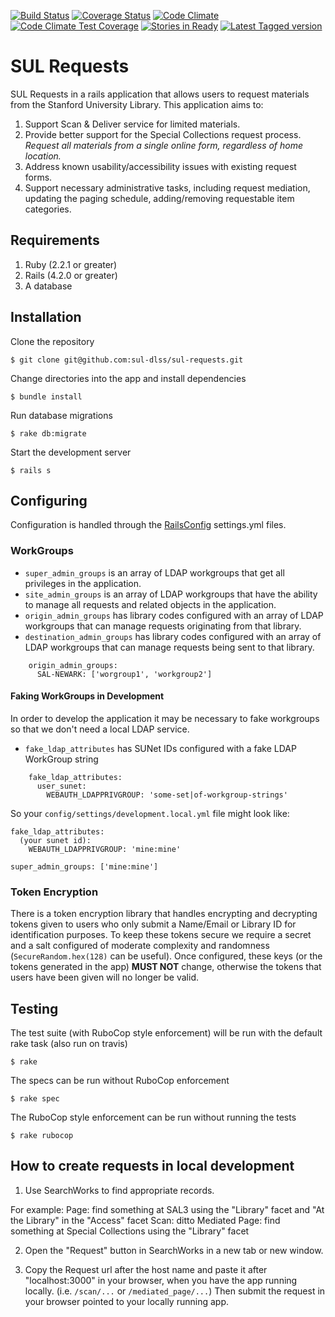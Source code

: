 [![Build Status](https://travis-ci.org/sul-dlss/sul-requests.svg?branch=master)](https://travis-ci.org/sul-dlss/sul-requests)
[![Coverage Status](https://coveralls.io/repos/sul-dlss/sul-requests/badge.svg)](https://coveralls.io/r/sul-dlss/sul-requests)
[![Code Climate](https://codeclimate.com/github/sul-dlss/sul-requests/badges/gpa.svg)](https://codeclimate.com/github/sul-dlss/sul-requests)
[![Code Climate Test Coverage](https://codeclimate.com/github/sul-dlss/sul-requests/badges/coverage.svg)](https://codeclimate.com/github/sul-dlss/sul-requests/coverage)
[![Stories in Ready](https://badge.waffle.io/sul-dlss/sul-requests.png?label=ready&title=Ready)](https://waffle.io/sul-dlss/sul-requests)
[![Latest Tagged version](https://badge.fury.io/gh/sul-dlss%2Fsul-requests.svg)](https://badge.fury.io/gh/sul-dlss%2Fsul-requests)


# SUL Requests

SUL Requests in a rails application that allows users to request materials from the Stanford University Library.  This application aims to:

1. Support Scan & Deliver service for limited materials.
2. Provide better support for the Special Collections request process. *Request all materials from a single online form, regardless of home location.*
3. Address known usability/accessibility issues with existing request forms.
4. Support necessary administrative tasks, including request mediation, updating the paging schedule, adding/removing requestable item categories.


## Requirements

1. Ruby (2.2.1 or greater)
2. Rails (4.2.0 or greater)
3. A database

## Installation

Clone the repository

    $ git clone git@github.com:sul-dlss/sul-requests.git

Change directories into the app and install dependencies

    $ bundle install

Run database migrations

    $ rake db:migrate

Start the development server

    $ rails s

## Configuring

Configuration is handled through the [RailsConfig](/railsconfig/rails_config) settings.yml files.

### WorkGroups

* `super_admin_groups` is an array of LDAP workgroups that get all privileges in the application.
* `site_admin_groups` is an array of LDAP workgroups that have the ability to manage all requests and related objects in the application.
* `origin_admin_groups` has library codes configured with an array of LDAP workgroups that can manage requests originating from that library.
* `destination_admin_groups` has library codes configured with an array of LDAP workgroups that can manage requests being sent to that library.
```
    origin_admin_groups:
      SAL-NEWARK: ['worgroup1', 'workgroup2']
```

#### Faking WorkGroups in Development

In order to develop the application it may be necessary to fake workgroups so that we don't need a local LDAP service.

* `fake_ldap_attributes` has SUNet IDs configured with a fake LDAP WorkGroup string

```
    fake_ldap_attributes:
      user_sunet:
        WEBAUTH_LDAPPRIVGROUP: 'some-set|of-workgroup-strings'
```

So your `config/settings/development.local.yml` file might look like:

```
fake_ldap_attributes:
  (your sunet id):
    WEBAUTH_LDAPPRIVGROUP: 'mine:mine'

super_admin_groups: ['mine:mine']
```

### Token Encryption

There is a token encryption library that handles encrypting and decrypting tokens given to users who only submit a Name/Email or Library ID for identification purposes. To keep these tokens secure we require a secret and a salt configured of moderate complexity and randomness (`SecureRandom.hex(128)` can be useful).  Once configured, these keys (or the tokens generated in the app) **MUST NOT** change, otherwise the tokens that users have been given will no longer be valid.

## Testing

The test suite (with RuboCop style enforcement) will be run with the default rake task (also run on travis)

    $ rake

The specs can be run without RuboCop enforcement

    $ rake spec

The RuboCop style enforcement can be run without running the tests

    $ rake rubocop


## How to create requests in local development

1.  Use SearchWorks to find appropriate records.

For example:
    Page:  find something at SAL3 using the "Library" facet and "At the Library" in the "Access" facet
    Scan:  ditto
    Mediated Page:  find something at Special Collections using the "Library" facet

2.  Open the "Request" button in SearchWorks in a new tab or new window.

3.  Copy the Request url after the host name and paste it after "localhost:3000" in your browser, when you have the app running locally.  (i.e. `/scan/...`  or `/mediated_page/...`)   Then submit the request in your browser pointed to your locally running app.
